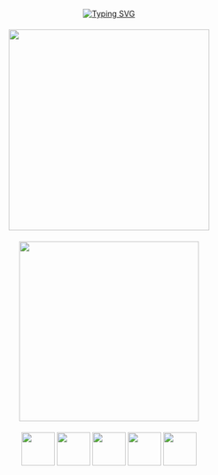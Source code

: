<div align="center">

[![Typing SVG](https://readme-typing-svg.demolab.com/?lines=Bem+vindos+ao+meu+GitHub+<3;Sou+a+Sofia!😼&center=true&width=500)](https://git.io/typing-svg)



<div style="display: flex; justify-content: center; align-items: center; gap: 20px; flex-wrap: wrap; margin-top: 20px;">
  <img src="https://github-readme-stats.vercel.app/api?username=SofiaPrado0&show_icons=true&theme=tokyonight" width="362" />
  <img src="https://github-readme-stats.vercel.app/api/top-langs/?username=SofiaPrado0&layout=compact&theme=tokyonight" width="324"/>
</div>

<div style="margin-top: 20px;">
  <img src="https://i.gifer.com/56Bh.gif" width="60" />
  <img src="https://i.gifer.com/56Bh.gif" width="60" />
  <img src="https://i.gifer.com/56Bh.gif" width="60" />
  <img src="https://i.gifer.com/56Bh.gif" width="60" />
  <img src="https://i.gifer.com/56Bh.gif" width="60" />
</div>

</div>
